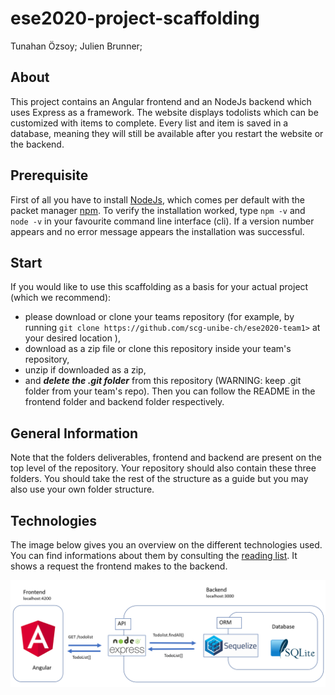 # ese2020-project-scaffolding
Tunahan Özsoy; 
Julien Brunner;

## About
This project contains an Angular frontend and an NodeJs backend which uses Express as a framework. The website displays todolists which can be customized with items to complete. Every list and item is saved in a database, meaning they will still be available after you restart the website or the backend. 

## Prerequisite
First of all you have to install [NodeJs](https://nodejs.org/de/download/), which comes per default with the packet manager [npm](https://www.npmjs.com/get-npm).
To verify the installation worked, type `npm -v` and `node -v` in your favourite command line interface (cli). If a version number appears and no error message appears the installation was successful.

## Start
If you would like to use this scaffolding as a basis for your actual project (which we recommend): 
- please download or clone your teams repository (for example, by running `git clone https://github.com/scg-unibe-ch/ese2020-team1>` at your desired location ), 
- download as a zip file or clone this repository inside your team's repository,
- unzip if downloaded as a zip,
- and ***delete the .git folder*** from this repository (WARNING: keep .git folder from your team's repo). 
Then you can follow the README in the frontend folder and backend folder respectively.<br>


## General Information
Note that the folders deliverables, frontend and backend are present on the top level of the repository. Your repository should also contain these three folders. 
You should take the rest of the structure as a guide but you may also use your own folder structure.

## Technologies 
The image below gives you an overview on the different technologies used. You can find informations about them by consulting the [reading list](https://github.com/scg-unibe-ch/ese2020/wiki/Reading-list). It shows a request the frontend makes to the backend.

![image overview](./backend/src/public/images/tech_overview.png)
